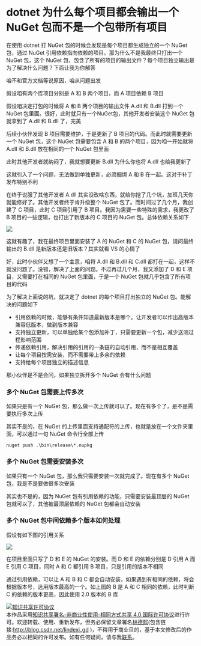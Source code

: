 
# dotnet 为什么每个项目都会输出一个 NuGet 包而不是一个包带所有项目

在使用 dotnet 打 NuGet 包的时候会发现是每个项目都生成独立的一个 NuGet 包，通过 NuGet 引用依赖指向依赖的项目。那为什么不是我最终只打出一个 NuGet 包，这个 NuGet 包，包含了所有的项目的输出文件？每个项目独立输出是为了解决什么问题？下面让我为你解答

<!--more-->


<!-- CreateTime:6/19/2020 8:52:15 AM -->

<!-- 发布 -->

咱不和官方文档等说原因，咱从问题出发

假设咱有两个库项目分别是 A 和 B 两个项目，而 A 项目依赖 B 项目

假设咱决定打包的时候将 A 和 B 两个项目的输出文件 A.dll 和 B.dll 打到一个 NuGet 包里面。很好，此时就只有一个NuGet包，其他开发者安装这个 NuGet 包就拿到了 A.dll 和 B.dll 了，完美

后续小伙伴发现 B 项目需要维护，于是更新了 B 项目的代码。而此时就需要更新一个 NuGet 包，这个 NuGet 包需要包含 A 和 B 的两个项目，因为咱一开始就将 A.dll 和 B.dll 放在相同的一个 NuGet 包里面

此时其他开发者就纳闷了，我就想要更新 B.dll 为什么你也将 A.dll 也给我更新了

这就引入了一个问题，无法做到单独更新，必须捆绑 A 和 B 在一起。这对于补丁发布特别不利

在终于说服了其他开发者 A.dll 其实没改啥东西，就给你挖了几个坑，加班几天你就能修好了。其他开发者终于肯升级整个 NuGet 包了。而时间过了几个月，我创建了 C 项目，此时 C 项目引用了 B 项目。我因为需要一些特殊的需求，我更改了 B 项目的一些逻辑，也打出了新版本的 C 项目的 NuGet 包。总体依赖关系如下

<!-- ![](image/dotnet 为什么每个项目都会输出一个 NuGet 包而不是一个包带所有项目/dotnet 为什么每个项目都会输出一个 NuGet 包而不是一个包带所有项目0.png) -->

![](http://image.acmx.xyz/lindexi%2F202061992153740.jpg)

这就有趣了，我在最终项目里面安装了 A 的 NuGet 和 C 的 NuGet 包，请问最终输出的 B.dll 是新版本还是旧版本？其实就看 VS 的心情了

好，此时小伙伴又想了一个主意，咱将 A.dll 和 B.dll 和 C.dll 都打在一起，这样不就没问题了。没错，解决了上面的问题。不过再过几个月，我又添加了 D 和 E 项目，又需要打在相同的 NuGet 包里面，于是一个 NuGet 包就几乎包含了所有项目的代码

为了解决上面说的坑，就决定了 dotnet 的每个项目打出独立的 NuGet 包。能解决的问题如下

- 引用依赖的时候，能够有条件知道最新版本是哪个。让开发者可以作出高版本兼容低版本，做到版本兼容
- 支持独立更新，可以单独给某个包添加补丁，只需要更新一个包，减少送测过程影响范围
- 传递依赖引用，解决引用的引用的一条链的自动引用，而不是相互覆盖
- 让每个项目按需安装，而不需要带上多余的依赖
- 支持给每个项目独立的描述信息

那小伙伴是不是会问，如果独立拆开多个 NuGet 会有什么问题

### 多个 NuGet 包需要上传多次

如果只是有一个 NuGet 包，那么做一次上传就可以了。现在有多个了，是不是需要执行多次上传

其实不是的，在 NuGet 的上传里面支持通配符的上传，也就是放在一个文件夹里面，可以通过一句 NuGet 命令行全部上传

```
nuget push .\bin\release\*.nupkg
```

### 多个 NuGet 包需要安装多次

如果只有一个 NuGet 包，那么我只需要安装一次就完成了。现在有多个 NuGet 包，我是不是要做很多次安装

其实也不是的，因为 NuGet 包有引用依赖的功能，只需要安装最顶层的 NuGet 包就可以了，其他被最顶层依赖的 NuGet 包都会自动安装

### 多个 NuGet 包中间依赖多个版本如何处理

假设有如下图的引用关系

<!-- ![](image/dotnet 为什么每个项目都会输出一个 NuGet 包而不是一个包带所有项目/dotnet 为什么每个项目都会输出一个 NuGet 包而不是一个包带所有项目1.png) -->

![](http://image.acmx.xyz/lindexi%2F2020619916207765.jpg)

在项目里面只写了 D 和 E 的 NuGet 的安装。而 D 和 E 的依赖分别是 D 引用 A 而 E 引用 C 项目，同时 A 和 C 都引用 B 项目，只是引用的版本不相同

通过引用依赖，可以让 A 和 B 和 C 都会自动安装，如果遇到有相同的依赖，将会根据版本号，选用版本最高的一个。如上图的 B 是 A 和 C 相同的依赖，此时判断 C 的依赖的版本更高，因此使用 2.0 版本的 B 库





<a rel="license" href="http://creativecommons.org/licenses/by-nc-sa/4.0/"><img alt="知识共享许可协议" style="border-width:0" src="https://licensebuttons.net/l/by-nc-sa/4.0/88x31.png" /></a><br />本作品采用<a rel="license" href="http://creativecommons.org/licenses/by-nc-sa/4.0/">知识共享署名-非商业性使用-相同方式共享 4.0 国际许可协议</a>进行许可。欢迎转载、使用、重新发布，但务必保留文章署名[林德熙](http://blog.csdn.net/lindexi_gd)(包含链接:http://blog.csdn.net/lindexi_gd )，不得用于商业目的，基于本文修改后的作品务必以相同的许可发布。如有任何疑问，请与我[联系](mailto:lindexi_gd@163.com)。